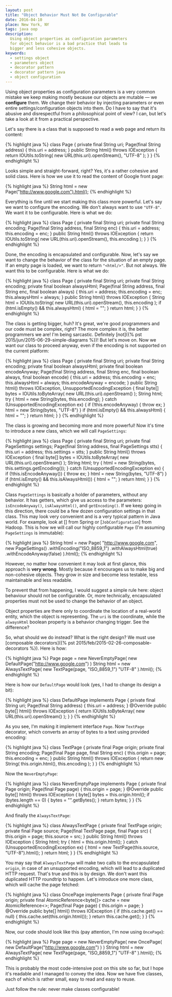 ```yaml
---
layout: post
title: "Object Behavior Must Not Be Configurable"
date: 2016-04-10
place: New York, NY
tags: java oop
description:
  Using object properties as configuration parameters
  for object behavior is a bad practice that leads to
  bigger and less cohesive objects.
keywords:
  - settings object
  - parameters object
  - decorator pattern
  - decorator pattern java
  - object configuration
---
```


Using object properties as configuration parameters is a very common mistake we keep making mostly because our objects
are mutable &mdash; we **configure** them. We change their behavior by
injecting parameters or even entire settings/configuration objects
into them. Do I have to say that it's abusive and disrespectful
from a philosophical point of view? I can, but let's take a look at
it from a practical perspective.

<!--more-->

Let's say there is a class that is supposed to read a web page and
return its content:

{% highlight java %}
class Page {
  private final String uri;
  Page(final String address) {
    this.uri = address;
  }
  public String html() throws IOException {
    return IOUtils.toString(
      new URL(this.uri).openStream(),
      "UTF-8"
    );
  }
}
{% endhighlight %}

Looks simple and straight-forward, right? Yes, it's a rather cohesive
and solid class. Here is how we use it to read the content of Google
front page:

{% highlight java %}
String html = new Page("http://www.google.com").html();
{% endhighlight %}

Everything is fine until we start making this class more powerful.
Let's say we want to configure the encoding. We don't always want to use `"UTF-8"`.
We want it to be configurable. Here is what we do:

{% highlight java %}
class Page {
  private final String uri;
  private final String encoding;
  Page(final String address, final String enc) {
    this.uri = address;
    this.encoding = enc;
  }
  public String html() throws IOException {
    return IOUtils.toString(
      new URL(this.uri).openStream(),
      this.encoding
    );
  }
}
{% endhighlight %}

Done, the encoding is encapsulated and configurable. Now, let's say we
want to change the behavior of the class for the situation of an empty
page. If an empty page is loaded, we want to return `"<html/>"`. But not
always. We want this to be configurable. Here is what we do:

{% highlight java %}
class Page {
  private final String uri;
  private final String encoding;
  private final boolean alwaysHtml;
  Page(final String address, final String enc,
    final boolean always) {
    this.uri = address;
    this.encoding = enc;
    this.alwaysHtml = always;
  }
  public String html() throws IOException {
    String html = IOUtils.toString(
      new URL(this.uri).openStream(),
      this.encoding
    );
    if (html.isEmpty() && this.alwaysHtml) {
      html = "<html/>";
    }
    return html;
  }
}
{% endhighlight %}

The class is getting bigger, huh? It's great, we're good programmers and our
code must be complex, right? The more complex it is, the better programmers
we are! I'm being sarcastic. Definitely
[not]({% pst 2015/jun/2015-06-29-simple-diagrams %})! But let's move on. Now
we want our class to proceed anyway, even if the encoding is not
supported on the current platform:

{% highlight java %}
class Page {
  private final String uri;
  private final String encoding;
  private final boolean alwaysHtml;
  private final boolean encodeAnyway;
  Page(final String address, final String enc,
    final boolean always, final boolean encode) {
    this.uri = address;
    this.encoding = enc;
    this.alwaysHtml = always;
    this.encodeAnyway = encode;
  }
  public String html() throws IOException,
  UnsupportedEncodingException {
    final byte[] bytes = IOUtils.toByteArray(
      new URL(this.uri).openStream()
    );
    String html;
    try {
      html = new String(bytes, this.encoding);
    } catch (UnsupportedEncodingException ex) {
      if (!this.encodeAnyway) {
        throw ex;
      }
      html = new String(bytes, "UTF-8")
    }
    if (html.isEmpty() && this.alwaysHtml) {
      html = "<html/>";
    }
    return html;
  }
}
{% endhighlight %}

The class is growing and becoming more and more powerful! Now it's time
to introduce a new class, which we will call `PageSettings`:

{% highlight java %}
class Page {
  private final String uri;
  private final PageSettings settings;
  Page(final String address, final PageSettings stts) {
    this.uri = address;
    this.settings = stts;
  }
  public String html() throws IOException {
    final byte[] bytes = IOUtils.toByteArray(
      new URL(this.uri).openStream()
    );
    String html;
    try {
      html = new String(bytes, this.settings.getEncoding());
    } catch (UnsupportedEncodingException ex) {
      if (!this.isEncodeAnyway()) {
        throw ex;
      }
      html = new String(bytes, "UTF-8")
    }
    if (html.isEmpty() && this.isAlwaysHtml()) {
      html = "<html/>";
    }
    return html;
  }
}
{% endhighlight %}

Class `PageSettings` is basically a holder of parameters, without any
behavior. It has getters, which give us access to the parameters:
`isEncodeAnyway()`, `isAlwaysHtml()`, and `getEncoding()`. If we keep
going in this direction, there could be a few dozen configuration settings
in that class. This may look very convenient and
is a very typical pattern in Java world. For example,
look at
[]
from Spring or
[`JobConfiguration`]
from Hadoop.
This is how we will call our highly configurable `Page`
(I'm assuming `PageSettings` is immutable):

{% highlight java %}
String html = new Page(
  "http://www.google.com",
  new PageSettings()
    .withEncoding("ISO_8859_1")
    .withAlwaysHtml(true)
    .withEncodeAnyway(false)
).html();
{% endhighlight %}

However, no matter how convenient it may look at first glance,
this approach is **very wrong**. Mostly because it encourages us
to make big and non-cohesive objects. They grow in size and become less
testable, less maintainable and less readable.

To prevent that from happening,
I would suggest a simple rule here:
object behaviour should not be configurable.
Or, more technically, encapsulated properties must not be used to
change the behavior of an object.

Object properties are there only to coordinate the location
of a real-world entity, which the object is representing. The `uri` is the
coordinate, while the `alwaysHtml` boolean property is a behavior changing
trigger. See the difference?

So, what should we do instead? What is the right design? We must
use [composable decorators]({% pst 2015/feb/2015-02-26-composable-decorators %}).
Here is how:

{% highlight java %}
Page page = new NeverEmptyPage(
  new DefaultPage("http://www.google.com")
)
String html = new AlwaysTextPage(
  new TextPage(page, "ISO_8859_1")
  "UTF-8"
).html();
{% endhighlight %}

Here is how our `DefaultPage` would look (yes, I had to change
its design a bit):

{% highlight java %}
class DefaultPage implements Page {
  private final String uri;
  Page(final String address) {
    this.uri = address;
  }
  @Override
  public byte[] html() throws IOException {
    return IOUtils.toByteArray(
      new URL(this.uri).openStream()
    );
  }
}
{% endhighlight %}

As you see, I'm making it implement interface `Page`.
Now `TextPage` decorator, which converts an array of bytes to a text using
provided encoding:

{% highlight java %}
class TextPage {
  private final Page origin;
  private final String encoding;
  Page(final Page page, final String enc) {
    this.origin = page;
    this.encoding = enc;
  }
  public String html() throws IOException {
    return new String(
      this.origin.html(),
      this.encoding
    );
  }
}
{% endhighlight %}

Now the `NeverEmptyPage`:

{% highlight java %}
class NeverEmptyPage implements Page {
  private final Page origin;
  Page(final Page page) {
    this.origin = page;
  }
  @Override
  public byte[] html() throws IOException {
    byte[] bytes = this.origin.html();
    if (bytes.length == 0) {
      bytes = "<html/>".getBytes();
    }
    return bytes;
  }
}
{% endhighlight %}

And finally the `AlwaysTextPage`:

{% highlight java %}
class AlwaysTextPage {
  private final TextPage origin;
  private final Page source;
  Page(final TextPage page, final Page src) {
    this.origin = page;
    this.source = src;
  }
  public String html() throws IOException {
    String html;
    try {
      html = this.origin.html();
    } catch (UnsupportedEncodingException ex) {
      html = new TextPage(this.source, "UTF-8").html();
    }
    return html;
  }
}
{% endhighlight %}

You may say that `AlwaysTextPage` will make two calls to the encapsulated
`origin`, in case of an unsupported encoding, which will lead to a duplicated
HTTP request. That's true and this is by design. We don't want this
duplicated HTTP roundtrip to happen. Let's introduce one more class,
which will cache the page fetched:

{% highlight java %}
class OncePage implements Page {
  private final Page origin;
  private final AtomicReference<byte[]> cache =
    new AtomicReference<>;
  Page(final Page page) {
    this.origin = page;
  }
  @Override
  public byte[] html() throws IOException {
    if (this.cache.get() == null) {
      this.cache.set(this.origin.html());
    }
    return this.cache.get();
  }
}
{% endhighlight %}

Now, our code should look like this (pay attention, I'm now using `OncePage`):

{% highlight java %}
Page page = new NeverEmptyPage(
  new OncePage(
    new DefaultPage("http://www.google.com")
  )
)
String html = new AlwaysTextPage(
  new TextPage(page, "ISO_8859_1")
  "UTF-8"
).html();
{% endhighlight %}

This is probably the most code-intensive post on this site so far, but I
hope it's readable and I managed to convey the idea. Now we have five
classes, each of which is rather small, easy to read and easy to reuse.

Just follow the rule: never make classes configurable!

